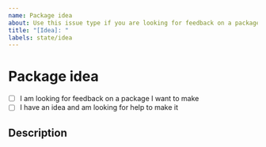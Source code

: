 ```yaml
---
name: Package idea
about: Use this issue type if you are looking for feedback on a package idea, or if you have an idea and are looking for help creating it.
title: "[Idea]: "
labels: state/idea
---
```


# Package idea

- [ ] I am looking for feedback on a package I want to make
- [ ] I have an idea and am looking for help to make it

## Description

<!-- 
Here you would write why you want this package.
How should the package work?
-->
